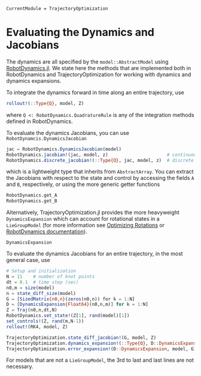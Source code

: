 ```@meta
CurrentModule = TrajectoryOptimization
```

# Evaluating the Dynamics and Jacobians
The dynamics are all specified by the `model::AbstractModel` using 
[RobotDynamics.jl](https://github.com/RoboticExplorationLab/RobotDynamics.jl).
We state here the methods that are implemented both in RobotDynamics and 
TrajectoryOptimization for working with dynamics and dynamics expansions.

To integrate the dynamics forward in time along an entire trajectory, use
```julia
rollout!(::Type{Q}, model, Z)
```
where `Q <: RobotDynamics.QuadratureRule` is any of the integration methods defined 
in RobotDynamics.

To evaluate the dynamics Jacobians, you can use `RobotDynamcis.DynamicsJacobian`
```julia
jac = RobotDynamics.DynamicsJacobian(model)
RobotDynamics.jacobian!(jac, model, z)                      # continuous Jacobian
RobotDynamics.discrete_jacobian!(::Type{Q}, jac, model, z)  # discrete Jacobian
``` 
which is a lightweight type that inherits from `AbstractArray`. You can extract 
the Jacobians with respect to the state and control by accessing the fields `A` and 
`B`, respectively, or using the more generic getter functions
```julia
RobotDynamics.get_A
RobotDynamics.get_B
```

Alternatively, TrajectoryOptimization.jl provides the more heavyweight 
`DynamicsExpansion` which can account for rotational states in a `LieGroupModel` 
(for more information see [Optimizing Rotations](@ref) or [RobotDynamics documentation](http://roboticexplorationlab.org/RobotDynamics.jl/dev/liemodel.html)).

```@docs
DynamicsExpansion
```

To evaluate the dynamics Jacobians for an entire trajectory, in the most general case, use
```julia
# Setup and initialization
N = 11    # number of knot points
dt = 0.1  # time step (sec)
n0,m = size(model)
n = state_diff_size(model)
G = [SizedMatrix{n0,n}(zeros(n0,n)) for k = 1:N]
D = [DynamicsExpansion{Float64}(n0,n,m)] for k = 1:N]
Z = Traj(n0,n,dt,N)
RobotDynamics.set_state!(Z[1], rand(model)[1])
set_controls!(Z, rand(m,N-1))
rollout!(RK4, model, Z)

TrajectoryOptimization.state_diff_jacobian!(G, model, Z)
TrajectoryOptimization.dynamics_expansion!(::Type{Q}, D::DynamicsExpansion, model, Z)
TrajectoryOptimization.error_expansion!(D::DynamicsExpansion, model, G)
```
For models that are not a `LieGroupModel`, the 3rd to last and last lines are not necessary.